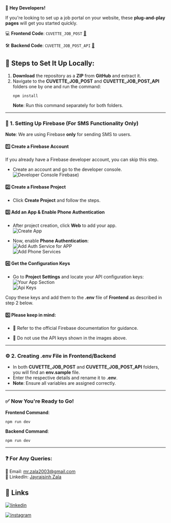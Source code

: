 👋 **Hey Developers!**  

If you're looking to set up a job portal on your website, these **plug-and-play pages** will get you started quickly.

💻 **Frontend Code**: `CUVETTE_JOB_POST`  [📂](https://github.com/carzy-zala/Job-Posting-Page/tree/main/CUVETTE_JOB_POST)

🛠️ **Backend Code**: `CUVETTE_JOB_POST_API` [📂](https://github.com/carzy-zala/Job-Posting-Page/tree/main/CUVETTE_JOB_POST_API)

## 🚀 Steps to Set It Up Locally:

1. **Download** the repository as a **ZIP** from **GitHub** and extract it.
2. Navigate to the **CUVETTE_JOB_POST** and **CUVETTE_JOB_POST_API** folders one by one and run the command:  
   ```
   npm install
   ```
   **Note**: Run this command separately for both folders.

---

### 🔧 1. Setting Up Firebase (For SMS Functionality Only)

**Note**: We are using Firebase **only** for sending SMS to users.

#### 1️⃣ Create a Firebase Account  
If you already have a Firebase developer account, you can skip this step.  
- Create an account and go to the developer console.  
  ![Developer Console Firebase)](https://github.com/user-attachments/assets/1bd81fec-8df6-4d19-8c22-e666a2b26aa8)

#### 2️⃣ Create a Firebase Project  
- Click **Create Project** and follow the steps.

#### 3️⃣ Add an App & Enable Phone Authentication  
- After project creation, click **Web** to add your app.  
  ![Create App](https://github.com/user-attachments/assets/46af2aab-48c9-4c2b-9997-332b1736714a)

- Now, enable **Phone Authentication**:  
  ![Add Auth Service for APP](https://github.com/user-attachments/assets/85e44702-4738-443e-92ea-f9aed69579c3)  
  ![Add Phone Services](https://github.com/user-attachments/assets/561ce774-d6c3-4753-8dcf-8ec629f910bc)

#### 4️⃣ Get the Configuration Keys  
- Go to **Project Settings** and locate your API configuration keys:  
  ![Your App Section](https://github.com/user-attachments/assets/bf31f143-b696-4ad1-ac5f-532a3f41a62c)  
  ![Api Keys](https://github.com/user-attachments/assets/5d993823-5918-4f51-a9a6-3f38d451c701)

Copy these keys and add them to the **.env** file of **Frontend** as described in step 2 below.

#### 5️⃣ Please keep in mind:

- 🔗 Refer to the official Firebase documentation for guidance.

- 🚫 Do not use the API keys shown in the images above.


---

### ⚙️ 2. Creating .env File in Frontend/Backend

- In both **CUVETTE_JOB_POST** and **CUVETTE_JOB_POST_API** folders, you will find an **env.sample** file.  
- Enter the respective details and rename it to **.env**.  
- **Note**: Ensure all variables are assigned correctly.

---

### ✅ Now You're Ready to Go!

**Frontend Command**:  
```
npm run dev
```

**Backend Command**:  
```
npm run dev
```

---

### ❓ For Any Queries:

📧 Email: [mr.zala2003@gmail.com](mr.zala2003@gmail.com)  
💬 LinkedIn: [Jayrajsinh Zala](https://www.linkedin.com/in/jayrajsinhzala/)


## 🔗 Links

[![linkedin](https://img.shields.io/badge/linkedin-0A66C2?style=for-the-badge&logo=linkedin&logoColor=white)](https://www.linkedin.com/in/jayrajsinhzala/)

[![instagram](https://img.shields.io/badge/instagram-fa7e1e?style=for-the-badge&logo=instagram&logoColor=white)](https://www.instagram.com/the_jayubha_zala/)

